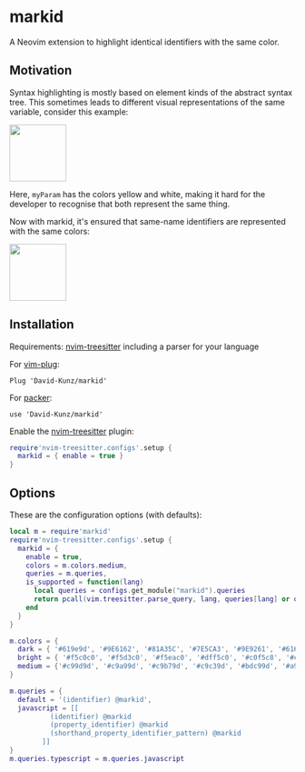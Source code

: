 # markid

A Neovim extension to highlight identical identifiers with the same color.

## Motivation

Syntax highlighting is mostly based on element kinds of the abstract syntax tree.
This sometimes leads to different visual representations of the same variable, consider this example:

<img src="https://user-images.githubusercontent.com/1009936/189521828-cca98d82-1959-4c7f-8d54-8f9bd9ceaa65.png" height="100">

Here, `myParam` has the colors yellow and white, making it hard for the developer to recognise that both represent the same thing.

Now with markid, it's ensured that same-name identifiers are represented with the same colors:

<img src="https://user-images.githubusercontent.com/1009936/189521962-680a28f2-2351-4c8c-96b1-12cc67ff59f4.png" height="100">



## Installation

Requirements: [nvim-treesitter](https://github.com/nvim-treesitter/nvim-treesitter) including a parser for your language

For [vim-plug](https://github.com/junegunn/vim-plug):
```
Plug 'David-Kunz/markid'
```
For [packer](https://github.com/wbthomason/packer.nvim):
```
use 'David-Kunz/markid'
```

Enable the [nvim-treesitter](https://github.com/nvim-treesitter/nvim-treesitter) plugin:

```lua
require'nvim-treesitter.configs'.setup {
  markid = { enable = true }
}
```

## Options

These are the configuration options (with defaults):

```lua
local m = require'markid'
require'nvim-treesitter.configs'.setup {
  markid = {
    enable = true,
    colors = m.colors.medium,
    queries = m.queries,
    is_supported = function(lang)
      local queries = configs.get_module("markid").queries
      return pcall(vim.treesitter.parse_query, lang, queries[lang] or queries['default'])
    end
  }
}

m.colors = {
  dark = { '#619e9d', '#9E6162', '#81A35C', '#7E5CA3', '#9E9261', '#616D9E', '#97687B', '#689784', '#999C63', '#66639C', '#967869', '#698796', '#9E6189', '#619E76' },
  bright = { '#f5c0c0', '#f5d3c0', '#f5eac0', '#dff5c0', '#c0f5c8', '#c0f5f1', '#c0dbf5', '#ccc0f5', '#f2c0f5' },
  medium = {'#c99d9d', '#c9a99d', '#c9b79d', '#c9c39d', '#bdc99d', '#a9c99d', '#9dc9b6', '#9dc2c9', '#9da9c9', '#b29dc9', '#c99dc1' }
}

m.queries = {
  default = '(identifier) @markid',
  javascript = [[
          (identifier) @markid
          (property_identifier) @markid
          (shorthand_property_identifier_pattern) @markid
        ]]
}
m.queries.typescript = m.queries.javascript
```
